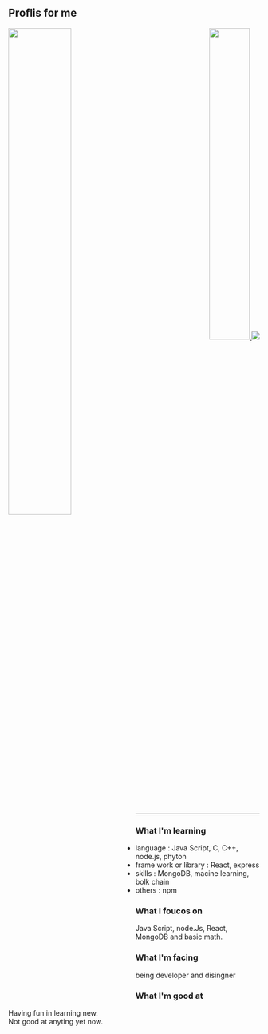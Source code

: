 ## Proflis for me
 
 

 <a href = "https://github.com/anuraghazra/github-readme-stats">
  <img align = 'left' width=50% src ="https://github-readme-stats.vercel.app/api?username=jang-chinseok">
 </a>


<p align="right">
 <a href="https://solved.ac/jcs000729">
  <img width=40% src="http://mazassumnida.wtf/api/v2/generate_badge?boj=jcs000729">
 </a>
 
 <a  href="https://solved.ac">
  <img src= "https://img.shields.io/badge/-Learning%20Algorithms-brightgreen">
 </a>
</p>
</p>

 
***
### What I'm learning
- language :
  Java Script, C, C++, node.js, phyton
- frame work or library :
  React, express
- skills :
  MongoDB, macine learning, bolk chain
- others :
  npm

### What I foucos on
  Java Script, node.Js, React, MongoDB
  and basic math.
  
  
### What I'm facing
being developer and disingner
  
### What I'm good at
Having fun in learning new.<br>
Not good at anyting yet now.
  

